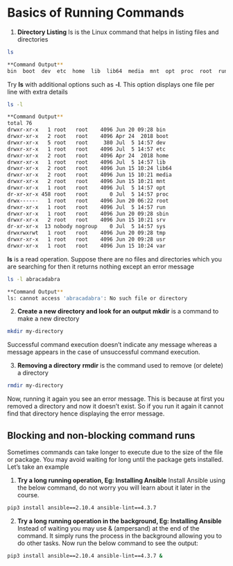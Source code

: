 # Basics of Running Commands
1. **Directory Listing**
ls is the Linux command that helps in listing files and directories
```sh
ls
```

```sh
**Command Output**
bin  boot  dev  etc  home  lib  lib64  media  mnt  opt  proc  root  run  sbin  srv  sys  tmp  usr  var
```
Try **ls** with additional options such as **-l**. This option displays one file per line with extra details
```sh
ls -l
```
```sh
**Command Output**
total 76
drwxr-xr-x   1 root   root    4096 Jun 20 09:28 bin
drwxr-xr-x   2 root   root    4096 Apr 24  2018 boot
drwxr-xr-x   5 root   root     380 Jul  5 14:57 dev
drwxr-xr-x   1 root   root    4096 Jul  5 14:57 etc
drwxr-xr-x   2 root   root    4096 Apr 24  2018 home
drwxr-xr-x   1 root   root    4096 Jul  5 14:57 lib
drwxr-xr-x   2 root   root    4096 Jun 15 10:24 lib64
drwxr-xr-x   2 root   root    4096 Jun 15 10:21 media
drwxr-xr-x   2 root   root    4096 Jun 15 10:21 mnt
drwxr-xr-x   1 root   root    4096 Jul  5 14:57 opt
dr-xr-xr-x 458 root   root       0 Jul  5 14:57 proc
drwx------   1 root   root    4096 Jun 20 06:22 root
drwxr-xr-x   1 root   root    4096 Jul  5 14:57 run
drwxr-xr-x   1 root   root    4096 Jun 20 09:28 sbin
drwxr-xr-x   2 root   root    4096 Jun 15 10:21 srv
dr-xr-xr-x  13 nobody nogroup    0 Jul  5 14:57 sys
drwxrwxrwt   1 root   root    4096 Jun 20 09:28 tmp
drwxr-xr-x   1 root   root    4096 Jun 20 09:28 usr
drwxr-xr-x   1 root   root    4096 Jun 15 10:24 var
```

**ls** is a read operation. Suppose there are no files and directories which you are searching for then it returns nothing except an error message
```sh
ls -l abracadabra
```
```sh
**Command Output**
ls: cannot access 'abracadabra': No such file or directory
```

2. **Create a new directory and look for an output**
**mkdir** is a command to make a new directory
```sh
mkdir my-directory
```
Successful command execution doesn’t indicate any message whereas a message appears in the case of unsuccessful command execution.

3. **Removing a directory**
**rmdir** is the command used to remove (or delete) a directory
```sh
rmdir my-directory
```
Now, running it again you see an error message.
This is because at first you removed a directory and now it doesn’t exist. So if you run it again it cannot find that directory hence displaying the error message.

## Blocking and non-blocking command runs
Sometimes commands can take longer to execute due to the size of the file or package. You may avoid waiting for long until the package gets installed. Let’s take an example

1. **Try a long running operation, Eg: Installing Ansible**
Install Ansible using the below command, do not worry you will learn about it later in the course.
```sh
pip3 install ansible==2.10.4 ansible-lint==4.3.7
```
2. **Try a long running operation in the background, Eg: Installing Ansible**
Instead of waiting you may use & (ampersand) at the end of the command. It simply runs the process in the background allowing you to do other tasks.
Now run the below command to see the output:
```sh
pip3 install ansible==2.10.4 ansible-lint==4.3.7 &
```
